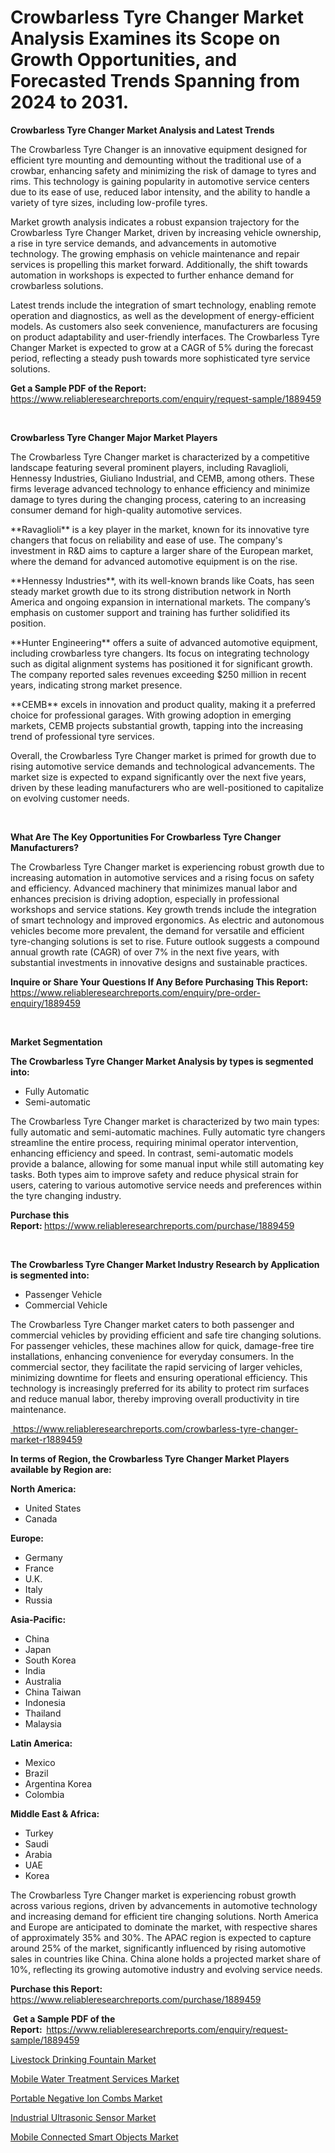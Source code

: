 <p><h1>Crowbarless Tyre Changer Market Analysis Examines its Scope on Growth Opportunities, and Forecasted Trends Spanning from 2024 to 2031.</h1></p><p><strong>Crowbarless Tyre Changer Market Analysis and Latest Trends</strong></p>
<p><p>The Crowbarless Tyre Changer is an innovative equipment designed for efficient tyre mounting and demounting without the traditional use of a crowbar, enhancing safety and minimizing the risk of damage to tyres and rims. This technology is gaining popularity in automotive service centers due to its ease of use, reduced labor intensity, and the ability to handle a variety of tyre sizes, including low-profile tyres.</p><p>Market growth analysis indicates a robust expansion trajectory for the Crowbarless Tyre Changer Market, driven by increasing vehicle ownership, a rise in tyre service demands, and advancements in automotive technology. The growing emphasis on vehicle maintenance and repair services is propelling this market forward. Additionally, the shift towards automation in workshops is expected to further enhance demand for crowbarless solutions.</p><p>Latest trends include the integration of smart technology, enabling remote operation and diagnostics, as well as the development of energy-efficient models. As customers also seek convenience, manufacturers are focusing on product adaptability and user-friendly interfaces. The Crowbarless Tyre Changer Market is expected to grow at a CAGR of 5% during the forecast period, reflecting a steady push towards more sophisticated tyre service solutions.</p></p>
<p><strong>Get a Sample PDF of the Report:&nbsp;</strong> <a href="https://www.reliableresearchreports.com/enquiry/request-sample/1889459?utm_campaign=12&utm_medium=2&utm_source=Github&utm_content=ia&utm_term=24102024&utm_id=crowbarless-tyre-changer">https://www.reliableresearchreports.com/enquiry/request-sample/1889459</a></p>
<p>&nbsp;</p>
<p><strong>Crowbarless Tyre Changer Major Market Players</strong></p>
<p><p>The Crowbarless Tyre Changer market is characterized by a competitive landscape featuring several prominent players, including Ravaglioli, Hennessy Industries, Giuliano Industrial, and CEMB, among others. These firms leverage advanced technology to enhance efficiency and minimize damage to tyres during the changing process, catering to an increasing consumer demand for high-quality automotive services.</p><p>**Ravaglioli** is a key player in the market, known for its innovative tyre changers that focus on reliability and ease of use. The company's investment in R&D aims to capture a larger share of the European market, where the demand for advanced automotive equipment is on the rise. </p><p>**Hennessy Industries**, with its well-known brands like Coats, has seen steady market growth due to its strong distribution network in North America and ongoing expansion in international markets. The company’s emphasis on customer support and training has further solidified its position.</p><p>**Hunter Engineering** offers a suite of advanced automotive equipment, including crowbarless tyre changers. Its focus on integrating technology such as digital alignment systems has positioned it for significant growth. The company reported sales revenues exceeding $250 million in recent years, indicating strong market presence.</p><p>**CEMB** excels in innovation and product quality, making it a preferred choice for professional garages. With growing adoption in emerging markets, CEMB projects substantial growth, tapping into the increasing trend of professional tyre services.</p><p>Overall, the Crowbarless Tyre Changer market is primed for growth due to rising automotive service demands and technological advancements. The market size is expected to expand significantly over the next five years, driven by these leading manufacturers who are well-positioned to capitalize on evolving customer needs.</p></p>
<p>&nbsp;</p>
<p><strong>What Are The Key Opportunities For Crowbarless Tyre Changer Manufacturers?</strong></p>
<p><p>The Crowbarless Tyre Changer market is experiencing robust growth due to increasing automation in automotive services and a rising focus on safety and efficiency. Advanced machinery that minimizes manual labor and enhances precision is driving adoption, especially in professional workshops and service stations. Key growth trends include the integration of smart technology and improved ergonomics. As electric and autonomous vehicles become more prevalent, the demand for versatile and efficient tyre-changing solutions is set to rise. Future outlook suggests a compound annual growth rate (CAGR) of over 7% in the next five years, with substantial investments in innovative designs and sustainable practices.</p></p>
<p><strong>Inquire or Share Your Questions If Any Before Purchasing This Report:</strong> <a href="https://www.reliableresearchreports.com/enquiry/pre-order-enquiry/1889459?utm_campaign=12&utm_medium=2&utm_source=Github&utm_content=ia&utm_term=24102024&utm_id=crowbarless-tyre-changer">https://www.reliableresearchreports.com/enquiry/pre-order-enquiry/1889459</a></p>
<p>&nbsp;</p>
<p><strong>Market Segmentation</strong></p>
<p><strong>The Crowbarless Tyre Changer Market Analysis by types is segmented into:</strong></p>
<p><ul><li>Fully Automatic</li><li>Semi-automatic</li></ul></p>
<p><p>The Crowbarless Tyre Changer market is characterized by two main types: fully automatic and semi-automatic machines. Fully automatic tyre changers streamline the entire process, requiring minimal operator intervention, enhancing efficiency and speed. In contrast, semi-automatic models provide a balance, allowing for some manual input while still automating key tasks. Both types aim to improve safety and reduce physical strain for users, catering to various automotive service needs and preferences within the tyre changing industry.</p></p>
<p><strong>Purchase this Report:&nbsp;</strong><a href="https://www.reliableresearchreports.com/purchase/1889459?utm_campaign=12&utm_medium=2&utm_source=Github&utm_content=ia&utm_term=24102024&utm_id=crowbarless-tyre-changer">https://www.reliableresearchreports.com/purchase/1889459</a></p>
<p>&nbsp;</p>
<p><strong>The Crowbarless Tyre Changer Market Industry Research by Application is segmented into:</strong></p>
<p><ul><li>Passenger Vehicle</li><li>Commercial Vehicle</li></ul></p>
<p><p>The Crowbarless Tyre Changer market caters to both passenger and commercial vehicles by providing efficient and safe tire changing solutions. For passenger vehicles, these machines allow for quick, damage-free tire installations, enhancing convenience for everyday consumers. In the commercial sector, they facilitate the rapid servicing of larger vehicles, minimizing downtime for fleets and ensuring operational efficiency. This technology is increasingly preferred for its ability to protect rim surfaces and reduce manual labor, thereby improving overall productivity in tire maintenance.</p></p>
<p><a href="https://www.reliableresearchreports.com/crowbarless-tyre-changer-market-r1889459?utm_campaign=12&utm_medium=2&utm_source=Github&utm_content=ia&utm_term=24102024&utm_id=crowbarless-tyre-changer">&nbsp;https://www.reliableresearchreports.com/crowbarless-tyre-changer-market-r1889459</a></p>
<p><strong>In terms of Region, the Crowbarless Tyre Changer Market Players available by Region are:</strong></p>
<p>
    <p> <strong> North America: </strong>
        <ul>
            <li>United States</li>
            <li>Canada</li>
        </ul>
        </p> 
    <p> <strong> Europe: </strong>
        <ul>
            <li>Germany</li>
            <li>France</li>
            <li>U.K.</li>
            <li>Italy</li>
            <li>Russia</li>
        </ul>
        </p> 
    <p> <strong> Asia-Pacific: </strong>
        <ul>
            <li>China</li>
            <li>Japan</li>
            <li>South Korea</li>
            <li>India</li>
            <li>Australia</li>
            <li>China Taiwan</li>
            <li>Indonesia</li>
            <li>Thailand</li>
            <li>Malaysia</li>
        </ul>
        </p> 
    <p> <strong> Latin America: </strong>
        <ul>
            <li>Mexico</li>
            <li>Brazil</li>
            <li>Argentina Korea</li>
            <li>Colombia</li>
        </ul>
        </p> 
    <p> <strong> Middle East & Africa: </strong>
        <ul>
            <li>Turkey</li>
            <li>Saudi</li>
            <li>Arabia</li>
            <li>UAE</li>
            <li>Korea</li>
        </ul>
    </p>
    </p>
<p><p>The Crowbarless Tyre Changer market is experiencing robust growth across various regions, driven by advancements in automotive technology and increasing demand for efficient tire changing solutions. North America and Europe are anticipated to dominate the market, with respective shares of approximately 35% and 30%. The APAC region is expected to capture around 25% of the market, significantly influenced by rising automotive sales in countries like China. China alone holds a projected market share of 10%, reflecting its growing automotive industry and evolving service needs.</p></p>
<p><strong>Purchase this Report: </strong><a href="https://www.reliableresearchreports.com/purchase/1889459?utm_campaign=12&utm_medium=2&utm_source=Github&utm_content=ia&utm_term=24102024&utm_id=crowbarless-tyre-changer">https://www.reliableresearchreports.com/purchase/1889459</a></p>
<p>&nbsp;<strong>Get a Sample PDF of the Report:&nbsp;&nbsp;</strong><a href="https://www.reliableresearchreports.com/enquiry/request-sample/1889459?utm_campaign=12&utm_medium=2&utm_source=Github&utm_content=ia&utm_term=24102024&utm_id=crowbarless-tyre-changer">https://www.reliableresearchreports.com/enquiry/request-sample/1889459</a></p>
<p><strong></strong></p>
<p><p><a href="https://github.com/keitelmoprotinu/Market-Research-Report-List-1/blob/main/livestock-drinking-fountain-market.md?utm_campaign=12&utm_medium=2&utm_source=Github&utm_content=ia&utm_term=24102024&utm_id=crowbarless-tyre-changer">Livestock Drinking Fountain Market</a></p><p><a href="https://www.linkedin.com/pulse/mobile-water-treatment-services-spectrum-usage-patterns-s5bkf?utm_campaign=12&utm_medium=2&utm_source=Github&utm_content=ia&utm_term=24102024&utm_id=crowbarless-tyre-changer">Mobile Water Treatment Services Market</a></p><p><a href="https://github.com/shauntarfpso/Market-Research-Report-List-1/blob/main/portable-negative-ion-combs-market.md?utm_campaign=12&utm_medium=2&utm_source=Github&utm_content=ia&utm_term=24102024&utm_id=crowbarless-tyre-changer">Portable Negative Ion Combs Market</a></p><p><a href="https://issuu.com/reportprime-2/docs/industrial-ultrasonic-sensor-market_868f617729b0f1?utm_campaign=12&utm_medium=2&utm_source=Github&utm_content=ia&utm_term=24102024&utm_id=crowbarless-tyre-changer">Industrial Ultrasonic Sensor Market</a></p><p><a href="https://www.linkedin.com/pulse/mobile-connected-smart-objects-market-ecosystem-competitive-whgif?utm_campaign=12&utm_medium=2&utm_source=Github&utm_content=ia&utm_term=24102024&utm_id=crowbarless-tyre-changer">Mobile Connected Smart Objects Market</a></p></p>